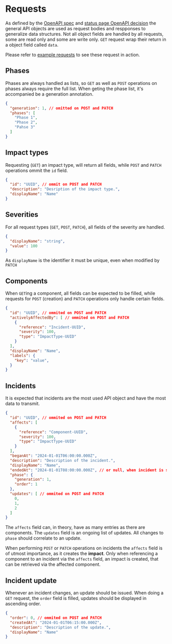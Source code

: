 # Requests

As defined by the [OpenAPI spec](https://github.com/SovereignCloudStack/status-page-openapi) and [status page OpenAPI decision](https://github.com/SovereignCloudStack/standards/blob/main/Standards/scs-0402-v1-status-page-openapi-spec-decision.md) the general API objects are used as request bodies and respponses to generalize data structures. Not all object fields are handled by all requests, some are read only and some are write only. `GET` request wrap their return in a object field called `data`.

Please refer to [example requests](example-requests.md) to see these request in action.

## Phases

Phases are always handled as lists, so `GET` as well as `POST` operations on phases always require the full list. When geting the phase list, it's accompanied be a generation annotation.

```json
{
  "generation": 1, // omitted on POST and PATCH
  "phases": [
    "Phase 1",
    "Phase 2",
    "Pahse 3"
  ]
}
```

## Impact types

Requesting (`GET`) an impact type, will return all fields, while `POST` and `PATCH` operations ommit the `id` field.

```json
{
  "id": "UUID", // ommit on POST and PATCH
  "description": "Desription of the impact type.",
  "displayName": "Name"
}
```

## Severities

For all request types (`GET`, `POST`, `PATCH`), all fields of the severity are handled.

```json
{
  "displayName": "string",
  "value": 100
}
```

As `displayName` is the identifier it must be unique, even when modified by `PATCH`

## Components

When `GET`ing a component, all fields can be expected to be filled, while requests for `POST` (creation) and `PATCH` operations only handle certain fields.

```json
{
  "id": "UUID", // ommited on POST and PATCH
  "activelyAffectedBy": [ // ommited on POST and PATCH
    {
      "reference": "Incident-UUID",
      "severity": 100,
      "type": "ImpactType-UUID"
    }
  ],
  "displayName": "Name",
  "labels": {
    "key": "value",
  }
}
```

## Incidents

It is expected that incidents are the most used API object and have the most data to transmit.

```json
{
  "id": "UUID", // ommited on POST and PATCH
  "affects": [
    {
      "reference": "Component-UUID",
      "severity": 100,
      "type": "ImpactType-UUID"
    }
  ],
  "beganAt": "2024-01-01T06:00:00.000Z",
  "description": "Description of the incident.",
  "displayName": "Name",
  "endedAt": "2024-01-01T08:00:00.000Z", // or null, when incident is still ongoing.
  "phase": {
    "generation": 1,
    "order": 1
  },
  "updates": [ // ommited on POST and PATCH
    0,
    1,
    2
  ]
}
```

The `affects` field can, in theory, have as many entries as there are components. The `updates` field is an ongoing list of updates. All changes to `phase` should correlate to an update.

When performing `POST` or `PATCH` operations on incidents the `affects` field is of utmost importance, as it creates the **impact**. Only when referencing a component to an incident via the `affects` field, an impact is created, that can be retrieved via the affected component.

## Incident update

Whenever an incident changes, an update should be issued. When doing a `GET` request, the `order` field is filled, updates should be displayed in ascending order.

```json
{
  "order": 0, // ommited on POST and PATCH
  "createdAt": "2024-01-01T06:15:00.000Z",
  "description": "Description of the update.",
  "displayName": "Name"
}
```
